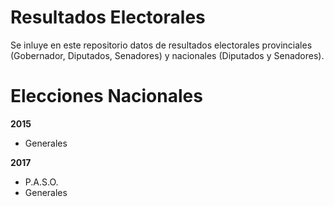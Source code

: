 # Resultados Electorales

Se inluye en este repositorio datos de resultados electorales provinciales (Gobernador, Diputados, Senadores) y nacionales (Diputados y Senadores). 


# Elecciones Nacionales
 **2015**
 - Generales
 
 **2017**
- P.A.S.O. 
- Generales
